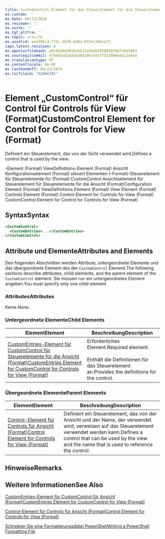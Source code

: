 ```yaml
---
title: CustomControl-Element für das Steuerelement für die Steuerelemente für die Ansicht (Format) | Microsoft-Dokumentation
ms.custom: ''
ms.date: 09/13/2016
ms.reviewer: ''
ms.suite: ''
ms.tgt_pltfrm: ''
ms.topic: article
ms.assetid: eee505c3-ff2c-4bfb-b48a-037ec34bce72
caps.latest.revision: 8
ms.openlocfilehash: a0c8548dd916a5b32a56462058858f887a9d5803
ms.sourcegitcommit: e7445ba8203da304286c591ff513900ad1c244a4
ms.translationtype: MT
ms.contentlocale: de-DE
ms.lasthandoff: 04/23/2019
ms.locfileid: "62066701"
---
```

# <a name="customcontrol-element-for-control-for-controls-for-view-format"></a><span data-ttu-id="27ff3-102">Element „CustomControl“ für Control für Controls für View (Format)</span><span class="sxs-lookup"><span data-stu-id="27ff3-102">CustomControl Element for Control for Controls for View (Format)</span></span>

<span data-ttu-id="27ff3-103">Definiert ein Steuerelement, das von der Sicht verwendet wird.</span><span class="sxs-lookup"><span data-stu-id="27ff3-103">Defines a control that is used by the view.</span></span>

<span data-ttu-id="27ff3-104">-Element (Format) ViewDefinitions-Element (Format) Ansicht Konfigurationselement (Format) steuert Elementen (-Format)-Steuerelement für Steuerelemente für (Format) CustomControl Ansichtselement für Steuerelement für Steuerelemente für die Ansicht (Format)</span><span class="sxs-lookup"><span data-stu-id="27ff3-104">Configuration Element (Format) ViewDefinitions Element (Format) View Element (Format) Controls Element (Format) Control Element for Controls for View (Format) CustomControl Element for Control for Controls for View (Format)</span></span>

## <a name="syntax"></a><span data-ttu-id="27ff3-105">Syntax</span><span class="sxs-lookup"><span data-stu-id="27ff3-105">Syntax</span></span>

```xml
<CustomControl>
  <CustomEntries>...</CustomEntries>
</CustomControl>
```

## <a name="attributes-and-elements"></a><span data-ttu-id="27ff3-106">Attribute und Elemente</span><span class="sxs-lookup"><span data-stu-id="27ff3-106">Attributes and Elements</span></span>

<span data-ttu-id="27ff3-107">Den folgenden Abschnitten werden Attribute, untergeordnete Elemente und das übergeordnete Element des der `CustomControl` Element.</span><span class="sxs-lookup"><span data-stu-id="27ff3-107">The following sections describe attributes, child elements, and the parent element of the `CustomControl` element.</span></span> <span data-ttu-id="27ff3-108">Sie müssen nur ein untergeordnetes Element angeben.</span><span class="sxs-lookup"><span data-stu-id="27ff3-108">You must specify only one child element.</span></span>

### <a name="attributes"></a><span data-ttu-id="27ff3-109">Attributes</span><span class="sxs-lookup"><span data-stu-id="27ff3-109">Attributes</span></span>

<span data-ttu-id="27ff3-110">Keine.</span><span class="sxs-lookup"><span data-stu-id="27ff3-110">None.</span></span>

### <a name="child-elements"></a><span data-ttu-id="27ff3-111">Untergeordnete Elemente</span><span class="sxs-lookup"><span data-stu-id="27ff3-111">Child Elements</span></span>

|<span data-ttu-id="27ff3-112">Element</span><span class="sxs-lookup"><span data-stu-id="27ff3-112">Element</span></span>|<span data-ttu-id="27ff3-113">Beschreibung</span><span class="sxs-lookup"><span data-stu-id="27ff3-113">Description</span></span>|
|-------------|-----------------|
|[<span data-ttu-id="27ff3-114">CustomEntries-Element für CustomControl für Steuerelemente für die Ansicht (Format)</span><span class="sxs-lookup"><span data-stu-id="27ff3-114">CustomEntries Element for CustomControl for Controls for View (Format)</span></span>](./customentries-element-for-customcontrol-for-controls-for-view-format.md)|<span data-ttu-id="27ff3-115">Erforderliches Element.</span><span class="sxs-lookup"><span data-stu-id="27ff3-115">Required element.</span></span><br /><br /> <span data-ttu-id="27ff3-116">Enthält die Definitionen für das Steuerelement an.</span><span class="sxs-lookup"><span data-stu-id="27ff3-116">Provides the definitions for the control.</span></span>|

### <a name="parent-elements"></a><span data-ttu-id="27ff3-117">Übergeordnete Elemente</span><span class="sxs-lookup"><span data-stu-id="27ff3-117">Parent Elements</span></span>

|<span data-ttu-id="27ff3-118">Element</span><span class="sxs-lookup"><span data-stu-id="27ff3-118">Element</span></span>|<span data-ttu-id="27ff3-119">Beschreibung</span><span class="sxs-lookup"><span data-stu-id="27ff3-119">Description</span></span>|
|-------------|-----------------|
|[<span data-ttu-id="27ff3-120">Control-Element für Controls für Ansicht (Format)</span><span class="sxs-lookup"><span data-stu-id="27ff3-120">Control Element for Controls for View (Format)</span></span>](./control-element-for-controls-for-view-format.md)|<span data-ttu-id="27ff3-121">Definiert ein Steuerelement, das von der Ansicht und der Name, der verwendet wird, verweisen auf das Steuerelement verwendet werden kann.</span><span class="sxs-lookup"><span data-stu-id="27ff3-121">Defines a control that can be used by the view and the name that is used to reference the control.</span></span>|

## <a name="remarks"></a><span data-ttu-id="27ff3-122">Hinweise</span><span class="sxs-lookup"><span data-stu-id="27ff3-122">Remarks</span></span>

## <a name="see-also"></a><span data-ttu-id="27ff3-123">Weitere Informationen</span><span class="sxs-lookup"><span data-stu-id="27ff3-123">See Also</span></span>

[<span data-ttu-id="27ff3-124">CustomEntries-Element für CustomControl für Ansicht (Format)</span><span class="sxs-lookup"><span data-stu-id="27ff3-124">CustomEntries Element for CustomControl for View (Format)</span></span>](./customentries-element-for-customcontrol-for-controls-for-configuration-format.md)

[<span data-ttu-id="27ff3-125">Control-Element für Controls für Ansicht (Format)</span><span class="sxs-lookup"><span data-stu-id="27ff3-125">Control Element for Controls for View (Format)</span></span>](./control-element-for-controls-for-view-format.md)

[<span data-ttu-id="27ff3-126">Schreiben Sie eine Formatierungsdatei PowerShell</span><span class="sxs-lookup"><span data-stu-id="27ff3-126">Writing a PowerShell Formatting File</span></span>](./writing-a-powershell-formatting-file.md)
